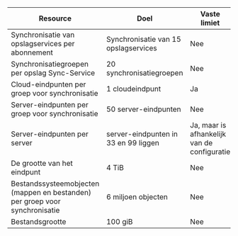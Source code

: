 | Resource | Doel | Vaste limiet |
|----------|--------------|------------|
| Synchronisatie van opslagservices per abonnement | Synchronisatie van 15 opslagservices | Nee |
| Synchronisatiegroepen per opslag Sync-Service | 20 synchronisatiegroepen | Nee |
| Cloud-eindpunten per groep voor synchronisatie | 1 cloudeindpunt | Ja |
| Server-eindpunten per groep voor synchronisatie | 50 server-eindpunten | Nee |
| Server-eindpunten per server | server-eindpunten in 33 en 99 liggen | Ja, maar is afhankelijk van de configuratie |
| De grootte van het eindpunt | 4 TiB | Nee |
| Bestandssysteemobjecten (mappen en bestanden) per groep voor synchronisatie | 6 miljoen objecten | Nee |
| Bestandsgrootte | 100 giB | Nee |